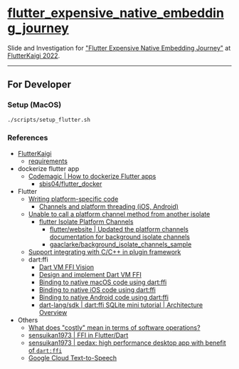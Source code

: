 # [flutter_expensive_native_embedding_journey](https://sensuikan1973.github.io/flutter_expensive_native_embedding_journey)

Slide and Investigation for ["Flutter Expensive Native Embedding Journey"](https://fortee.jp/flutterkaigi-2022/proposal/d6a2b41c-e765-4d5f-845d-9290148cd880) at [FlutterKaigi 2022](https://flutterkaigi.jp/2022/).


---

## For Developer

### Setup (MacOS)

```sh
./scripts/setup_flutter.sh
```

### References

- [FlutterKaigi](https://flutterkaigi.jp/2022/)
  - [requirements](https://flutterkaigi.jp/flutterkaigi/Precautions-for-Recording.ja.html)
- dockerize flutter app
  - [Codemagic | How to dockerize Flutter apps](https://blog.codemagic.io/how-to-dockerize-flutter-apps/)
    - [sbis04/flutter_docker](https://github.com/sbis04/flutter_docker)
- Flutter
  - [Writing platform-specific code](https://docs.flutter.dev/development/platform-integration/platform-channels)
    - [Channels and platform threading (iOS, Android)](https://docs.flutter.dev/development/platform-integration/platform-channels#channels-and-platform-threading)
  - [Unable to call a platform channel method from another isolate](https://github.com/flutter/flutter/issues/13937)
    - [flutter Isolate Platform Channels](https://github.com/flutter/flutter/issues/13937#issuecomment-1203232254)
      - [flutter/website | Updated the platform channels documentation for background isolate channels](https://github.com/flutter/website/pull/7592)
      - [gaaclarke/background_isolate_channels_sample](https://github.com/gaaclarke/background_isolate_channels_sample)
  - [Support integrating with C/C++ in plugin framework](https://github.com/flutter/flutter/issues/7053)
  - dart:ffi
    - [Dart VM FFI Vision](https://gist.github.com/mraleph/2582b57737711da40262fad71215d62e)
    - [Design and implement Dart VM FFI](https://github.com/dart-lang/sdk/issues/34452)
    - [Binding to native macOS code using dart:ffi](https://docs.flutter.dev/development/platform-integration/macos/c-interop)
    - [Binding to native iOS code using dart:ffi](https://docs.flutter.dev/development/platform-integration/ios/c-interop)
    - [Binding to native Android code using dart:ffi](https://docs.flutter.dev/development/platform-integration/android/c-interop)
    - [dart-lang/sdk | dart:ffi SQLite mini tutorial | Architecture Overview](https://github.com/dart-lang/sdk/blob/master/samples/ffi/sqlite/docs/sqlite-tutorial.md#architecture-overview)
- Others
  - [What does "costly" mean in terms of software operations?](https://stackoverflow.com/a/9888431)
  - [sensuikan1973 | FFI in Flutter/Dart](https://speakerdeck.com/sensuikan1973/dart)
  - [sensuikan1973 | pedax: high performance desktop app with benefit of `dart:ffi`](https://github.com/sensuikan1973/pedax)
  - [Google Cloud Text-to-Speech](https://cloud.google.com/text-to-speech/)
